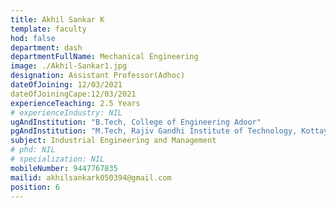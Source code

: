 ```yaml
---
title: Akhil Sankar K
template: faculty
hod: false
department: dash
departmentFullName: Mechanical Engineering
image: ./Akhil-Sankar1.jpg
designation: Assistant Professor(Adhoc)
dateOfJoining: 12/03/2021
dateOfJoiningCape:12/03/2021 
experienceTeaching: 2.5 Years
# experienceIndustry: NIL
ugAndInstitution: "B.Tech, College of Engineering Adoor"
pgAndInstitution: "M.Tech, Rajiv Gandhi Institute of Technology, Kottayam"
subject: Industrial Engineering and Management
# phd: NIL
# specialization: NIL
mobileNumber: 9447767835
mailid: akhilsankark050394@gmail.com
position: 6
---
```

